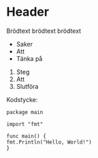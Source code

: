# Header

Brödtext brödtext brödtext

* Saker
* Att
* Tänka på

1. Steg
1. Att
1. Slutföra

Kodstycke:
```
package main

import "fmt"

func main() {
fmt.Println("Hello, World!")
}
```
